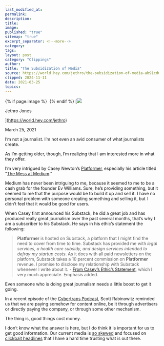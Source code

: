 ```yaml
---
last_modified_at: 
permalink: 
description: 
title: 
image: 
published: "true"
sitemap: "true"
excerpt_separator: <!--more-->
category: 
tags: 
layout: post
category: "Clippings"
author: 
title: "The Subsidization of Media"
source: https://world.hey.com/jethro/the-subsidization-of-media-ab91cd65
clipped: 2024-11-11
date: 2021-03-25
topics: 
---
```



{% if page.image %} <img src="{{ page.image }}" alt=""> {% endif %}
[![](https://world.hey.com/jethro/avatar-40bd048fb7cc6850d42ef0957b5f0c498bfea84d)

Jethro Jones

](https://world.hey.com/jethro)

March 25, 2021

I’m not a journalist. I’m not even an avid consumer of what journalists create.

As I’m getting older, though, I’m realizing that I am interested more in what they offer.

I’m very intrigued by Casey Newton’s [Platformer](https://www.platformer.news/), especially his article titled “[The Mess at Medium](https://www.platformer.news/p/-the-mess-at-medium?utm_campaign=post&utm_medium=web&utm_source=copy).”

Medium has never been intriguing to me, because it seemed to me to be a cash grab for the founder Ev Williams. Sure, he’s providing something, but it seemed to me that the purpose would be to build it up and sell it. I have no personal problem with someone creating something and selling it, but I didn’t feel that it would be good for users. 

When Casey first announced his Substack, he did a great job and has produced really great journalism over the past several months, that’s why I am a subscriber to his Substack. He says in his ethic’s statement the following:

> **Platformer** is hosted on Substack, a platform that I might find the need to cover from time to time. Substack has provided me with *legal services, a health care subsidy, and design services intended to defray my startup costs*. As it does with all paid newsletters on the platform, Substack takes a 10 percent commission on **Platformer** revenue. I promise to disclose my relationship with Substack whenever I write about it. - [From Casey’s Ethic’s Statement](https://www.notion.so/Ethics-Policy-e8ee22c0ce7b4228b5da482a83b2ab76), which I very much appreciate. Emphasis added.

Even someone who is doing great journalism needs a little boost to get it going.

In a recent episode of the [Cybertraps Podcast](https://cybertraps.com/23), Scott Rabinowitz reminded us that we are paying somehow for content online, be it through advertisers or directly paying the company, or through some other mechanism.

The thing is, good things cost money.

I don’t know what the answer is here, but I do think it is important for us to get good information. Our current media is [so skewed](https://www.allsides.com/unbiased-balanced-news) and focused on [clickbait headlines](https://blog.tjcx.me/p/new-york-times-ab-testing) that I have a hard time trusting what is out there.